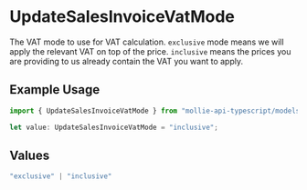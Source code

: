 # UpdateSalesInvoiceVatMode

The VAT mode to use for VAT calculation. `exclusive` mode means we will apply the relevant VAT on top of the
price. `inclusive` means the prices you are providing to us already contain the VAT you want to apply.

## Example Usage

```typescript
import { UpdateSalesInvoiceVatMode } from "mollie-api-typescript/models/operations";

let value: UpdateSalesInvoiceVatMode = "inclusive";
```

## Values

```typescript
"exclusive" | "inclusive"
```